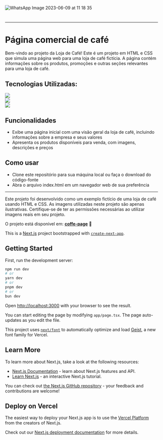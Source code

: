 
<h1></h1>
 
![WhatsApp Image 2023-06-09 at 11 18 35](https://github.com/eduardonunespp/Project-coffe/assets/100363170/b0744e11-e38a-498f-8abd-e69e8e50c226)

<h1></h1>

<hr>

<div>
 <h1>Página comercial de café</h1>
 
Bem-vindo ao projeto da Loja de Café! Este é um projeto em HTML e CSS que simula uma página web para uma loja de café fictícia. A página contém informações sobre os produtos, promoções e outras seções relevantes para uma loja de café.
 
 <h2>Tecnologias Utilizadas:</h2>
 
 <div>
    <img src=https://img.shields.io/badge/HTML5-E34F26?style=for-the-badge&logo=html5&logoColor=white>
 </div>
  <div>
    <img src="https://img.shields.io/badge/CSS3-1572B6?style=for-the-badge&logo=css3&logoColor=white">
 </div>
  <div>
   <img style="block" src="https://img.shields.io/badge/JavaScript-F7DF1E?style=for-the-badge&logo=javascript&logoColor=black">
 </div>
 
 <h2>Funcionalidades</h2>
  
  - Exibe uma página inicial com uma visão geral da loja de café, incluindo informações sobre a empresa e seus valores
  - Apresenta os produtos disponíveis para venda, com imagens, descrições e preços
 
 <h2>Como usar</h2>
 
  - Clone este repositório para sua máquina local ou faça o download do código-fonte
  - Abra o arquivo index.html em um navegador web de sua preferência
 
</div>

<hr>

Este projeto foi desenvolvido como um exemplo fictício de uma loja de café usando HTML e CSS.
As imagens utilizadas neste projeto são apenas ilustrativas. Certifique-se de ter as permissões necessárias ao utilizar imagens reais em seu projeto.

O projeto está disponível em: <strong><a href="https://eduardonunespp.github.io/Project-coffe/">coffe-page</a></strong> 🚀



This is a [Next.js](https://nextjs.org) project bootstrapped with [`create-next-app`](https://nextjs.org/docs/app/api-reference/cli/create-next-app).

## Getting Started

First, run the development server:

```bash
npm run dev
# or
yarn dev
# or
pnpm dev
# or
bun dev
```

Open [http://localhost:3000](http://localhost:3000) with your browser to see the result.

You can start editing the page by modifying `app/page.tsx`. The page auto-updates as you edit the file.

This project uses [`next/font`](https://nextjs.org/docs/app/building-your-application/optimizing/fonts) to automatically optimize and load [Geist](https://vercel.com/font), a new font family for Vercel.

## Learn More

To learn more about Next.js, take a look at the following resources:

- [Next.js Documentation](https://nextjs.org/docs) - learn about Next.js features and API.
- [Learn Next.js](https://nextjs.org/learn) - an interactive Next.js tutorial.

You can check out [the Next.js GitHub repository](https://github.com/vercel/next.js) - your feedback and contributions are welcome!

## Deploy on Vercel

The easiest way to deploy your Next.js app is to use the [Vercel Platform](https://vercel.com/new?utm_medium=default-template&filter=next.js&utm_source=create-next-app&utm_campaign=create-next-app-readme) from the creators of Next.js.

Check out our [Next.js deployment documentation](https://nextjs.org/docs/app/building-your-application/deploying) for more details.
